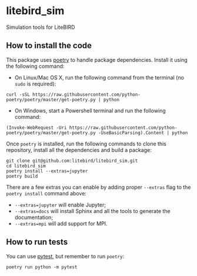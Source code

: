 # litebird_sim

Simulation tools for LiteBIRD

## How to install the code

This package uses [poetry](https://python-poetry.org/) to handle
package dependencies. Install it using the following command:

- On Linux/Mac OS X, run the following command from the terminal (no
  `sudo` is required):

```
curl -sSL https://raw.githubusercontent.com/python-poetry/poetry/master/get-poetry.py | python
```

- On Windows, start a Powershell terminal and run the following command:

```
(Invoke-WebRequest -Uri https://raw.githubusercontent.com/python-poetry/poetry/master/get-poetry.py -UseBasicParsing).Content | python
```

Once `poetry` is installed, run the following commands to clone this
repository, install all the dependencies and build a package:

```
git clone git@github.com:litebird/litebird_sim.git
cd litebird_sim
poetry install --extras=jupyter
poetry build
```

There are a few extras you can enable by adding proper `--extras` flag
to the `poetry install` command above:

- `--extras=jupyter` will enable Jupyter;
- `--extras=docs` will install Sphinx and all the tools to generate
  the documentation;
- `--extras=mpi` will add support for MPI.


## How to run tests

You can use [pytest](https://docs.pytest.org/en/latest/), but remember
to run `poetry`:

```
poetry run python -m pytest
```
